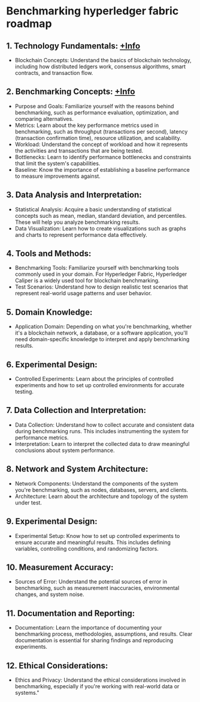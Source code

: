 # Benchmarking hyperledger fabric roadmap 
## 1. Technology Fundamentals: [+Info](./1/readme.md)
- Blockchain Concepts: Understand the basics of blockchain technology, including how distributed ledgers work, consensus algorithms, smart contracts, and transaction flow.

## 2. Benchmarking Concepts: [+Info](./2/readme.md)
- Purpose and Goals: Familiarize yourself with the reasons behind benchmarking, such as performance evaluation, optimization, and comparing alternatives.
- Metrics: Learn about the key performance metrics used in benchmarking, such as throughput (transactions per second), latency (transaction confirmation time), resource utilization, and scalability.
- Workload: Understand the concept of workload and how it represents the activities and transactions that are being tested.
- Bottlenecks: Learn to identify performance bottlenecks and constraints that limit the system's capabilities.
- Baseline: Know the importance of establishing a baseline performance to measure improvements against.

## 3. Data Analysis and Interpretation:
- Statistical Analysis: Acquire a basic understanding of statistical concepts such as mean, median, standard deviation, and percentiles. These will help you analyze benchmarking results.
- Data Visualization: Learn how to create visualizations such as graphs and charts to represent performance data effectively.

## 4. Tools and Methods:
- Benchmarking Tools: Familiarize yourself with benchmarking tools commonly used in your domain. For Hyperledger Fabric, Hyperledger Caliper is a widely used tool for blockchain benchmarking.
- Test Scenarios: Understand how to design realistic test scenarios that represent real-world usage patterns and user behavior.

## 5. Domain Knowledge:
- Application Domain: Depending on what you're benchmarking, whether it's a blockchain network, a database, or a software application, you'll need domain-specific knowledge to interpret and apply benchmarking results.

## 6. Experimental Design:
- Controlled Experiments: Learn about the principles of controlled experiments and how to set up controlled environments for accurate testing.

## 7. Data Collection and Interpretation:
- Data Collection: Understand how to collect accurate and consistent data during benchmarking runs. This includes instrumenting the system for performance metrics.
- Interpretation: Learn to interpret the collected data to draw meaningful conclusions about system performance.

## 8. Network and System Architecture:
- Network Components: Understand the components of the system you're benchmarking, such as nodes, databases, servers, and clients.
- Architecture: Learn about the architecture and topology of the system under test.

## 9. Experimental Design:
- Experimental Setup: Know how to set up controlled experiments to ensure accurate and meaningful results. This includes defining variables, controlling conditions, and randomizing factors.

## 10. Measurement Accuracy:
- Sources of Error: Understand the potential sources of error in benchmarking, such as measurement inaccuracies, environmental changes, and system noise.

## 11. Documentation and Reporting:
- Documentation: Learn the importance of documenting your benchmarking process, methodologies, assumptions, and results. Clear documentation is essential for sharing findings and reproducing experiments.

## 12. Ethical Considerations:
- Ethics and Privacy: Understand the ethical considerations involved in benchmarking, especially if you're working with real-world data or systems."
